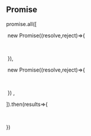   

## Promise

promise.all([

​	new Promise((resolve,reject)=>{

​		

​	}),

​	new Promise((resolve,reject)=>{

​		

​	}) ,

]).then(results=>{

​	

})